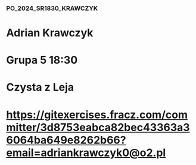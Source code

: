 ### PO_2024_SR1830_KRAWCZYK

# Adrian Krawczyk

# Grupa 5 18:30

# Czysta z Leja

# https://gitexercises.fracz.com/committer/3d8753eabca82bec43363a36064ba649e8262b66?email=adriankrawczyk0@o2.pl
